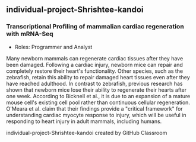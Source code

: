 ## individual-project-Shrishtee-kandoi

### Transcriptional Profiling of mammalian cardiac regeneration with mRNA-Seq

- Roles: Programmer and Analyst

Many newborn mammals can regenerate cardiac tissues after they have been damaged. Following a cardiac injury, newborn mice can repair and completely restore their heart's functionality. Other species, such as the zebrafish, retain this ability to repair damaged heart tissues even after they have reached adulthood. In contrast to zebrafish, previous research has shown that newborn mice lose their ability to regenerate their hearts after one week. According to Bicknell et al., it is due to an expansion of a mature mouse cell's existing cell pool rather than continuous cellular regeneration. O'Meara et al. claim that their findings provide a "critical framework" for understanding cardiac myocyte response to injury, which will be useful in responding to heart injury in adult mammals, including humans.




individual-project-Shrishtee-kandoi created by GitHub Classroom
